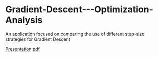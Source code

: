 # Gradient-Descent---Optimization-Analysis
An application focused on comparing the use of different step-size strategies for Gradient Descent

[Presentation.pdf](https://github.com/LucasSerghie/Gradient-Descent---Optimization-Analysis/files/15458870/Prezentare.pdf)
